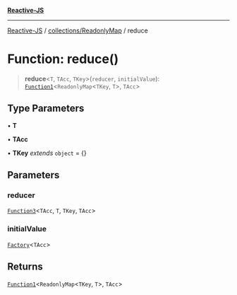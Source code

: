 [**Reactive-JS**](../../../README.md)

***

[Reactive-JS](../../../README.md) / [collections/ReadonlyMap](../README.md) / reduce

# Function: reduce()

> **reduce**\<`T`, `TAcc`, `TKey`\>(`reducer`, `initialValue`): [`Function1`](../../../functions/type-aliases/Function1.md)\<`ReadonlyMap`\<`TKey`, `T`\>, `TAcc`\>

## Type Parameters

• **T**

• **TAcc**

• **TKey** *extends* `object` = \{\}

## Parameters

### reducer

[`Function3`](../../../functions/type-aliases/Function3.md)\<`TAcc`, `T`, `TKey`, `TAcc`\>

### initialValue

[`Factory`](../../../functions/type-aliases/Factory.md)\<`TAcc`\>

## Returns

[`Function1`](../../../functions/type-aliases/Function1.md)\<`ReadonlyMap`\<`TKey`, `T`\>, `TAcc`\>
